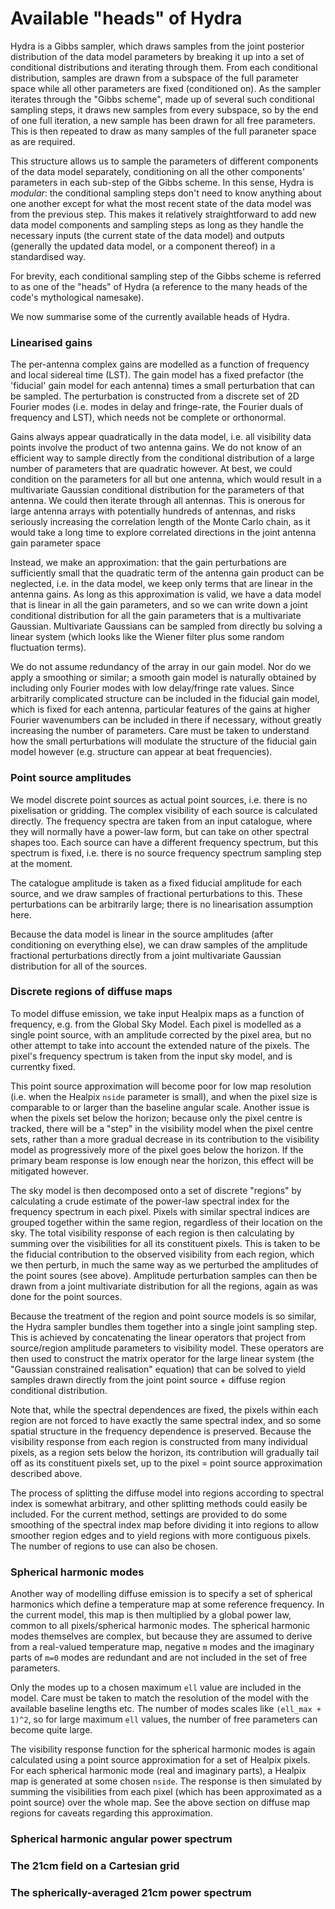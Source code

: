 # Available "heads" of Hydra
Hydra is a Gibbs sampler, which draws samples from the joint posterior distribution of the data model parameters by breaking it up into a set of conditional distributions and iterating through them. From each conditional distribution, samples are drawn from a subspace of the full parameter space while all other parameters are fixed (conditioned on). As the sampler iterates through the "Gibbs scheme", made up of several such conditional sampling steps, it draws new samples from every subspace, so by the end of one full iteration, a new sample has been drawn for all free parameters. This is then repeated to draw as many samples of the full paraneter space as are required.

This structure allows us to sample the parameters of different components of the data model separately, conditioning on all the other components' parameters in each sub-step of the Gibbs scheme. In this sense, Hydra is _modular_: the conditional sampling steps don't need to know anything about one another except for what the most recent state of the data model was from the previous step. This makes it relatively straightforward to add new data model components and sampling steps as long as they handle the necessary inputs (the current state of the data model) and outputs (generally the updated data model, or a component thereof) in a standardised way.

For brevity, each conditional sampling step of the Gibbs scheme is referred to as one of the "heads" of Hydra (a reference to the many heads of the code's mythological namesake).

We now summarise some of the currently available heads of Hydra.

### Linearised gains
The per-antenna complex gains are modelled as a function of frequency and local sidereal time (LST). The gain model has a fixed prefactor (the 'fiducial' gain model for each antenna) times a small perturbation that can be sampled. The perturbation is constructed from a discrete set of 2D Fourier modes (i.e. modes in delay and fringe-rate, the Fourier duals of frequency and LST), which needs not be complete or orthonormal.

Gains always appear quadratically in the data model, i.e. all visibility data points involve the product of two antenna gains. We do not know of an efficient way to sample directly from the conditional distribution of a large number of parameters that are quadratic however. At best, we could condition on the parameters for all but one antenna, which would result in a multivariate Gaussian conditional distribution for the parameters of that antenna. We could then iterate through all antennas. This is onerous for large antenna arrays with potentially hundreds of antennas, and risks seriously increasing the correlation length of the Monte Carlo chain, as it would take a long time to explore correlated directions in the joint antenna gain parameter space

Instead, we make an approximation: that the gain perturbations are sufficiently small that the quadratic term of the antenna gain product can be neglected, i.e. in the data model, we keep only terms that are linear in the antenna gains. As long as this approximation is valid, we have a data model that is linear in all the gain parameters, and so we can write down a joint conditional distribution for all the gain parameters that is a multivariate Gaussian. Multivariate Gaussians can be sampled from directly bu solving a linear system (which looks like the Wiener filter plus some random fluctuation terms).

We do not assume redundancy of the array in our gain model. Nor do we apply a smoothing or similar; a smooth gain model is naturally obtained by including only Fourier modes with low delay/fringe rate values. Since arbitrarily complicated structure can be included in the fiducial gain model, which is fixed for each antenna, particular features of the gains at higher Fourier wavenumbers can be included in there if necessary, without greatly increasing the number of parameters. Care must be taken to understand how the small perturbations will modulate the structure of the fiducial gain model however (e.g. structure can appear at beat frequencies).

### Point source amplitudes
We model discrete point sources as actual point sources, i.e. there is no pixelisation or gridding. The complex visibility of each source is calculated directly. The frequency spectra are taken from an input catalogue, where they will normally have a power-law form, but can take on other spectral shapes too. Each source can have a different frequency spectrum, but this spectrum is fixed, i.e. there is no source frequency spectrum sampling step at the moment.

The catalogue amplitude is taken as a fixed fiducial amplitude for each source, and we draw samples of fractional perturbations to this. These perturbations can be arbitrarily large; there is no linearisation assumption here.

Because the data model is linear in the source amplitudes (after conditioning on everything else), we can draw samples of the amplitude fractional perturbations directly from a joint multivariate Gaussian distribution for all of the sources.

### Discrete regions of diffuse maps
To model diffuse emission, we take input Healpix maps as a function of frequency, e.g. from the Global Sky Model. Each pixel is modelled as a single point source, with an amplitude corrected by the pixel area, but no other attempt to take into account the extended nature of the pixels. The pixel's frequency spectrum is taken from the input sky model, and is currentky fixed.

This point source approximation will become poor for low map resolution (i.e. when the Healpix `nside` parameter is small), and when the pixel size is comparable to or larger than the baseline angular scale. Another issue is when the pixels set below the horizon; because only the pixel centre is tracked, there will be a "step" in the visibility model when the pixel centre sets, rather than a more gradual decrease in its contribution to the visibility model as progressively more of the pixel goes below the horizon. If the primary beam response is low enough near the horizon, this effect will be mitigated however.

The sky model is then decomposed onto a set of discrete "regions" by calculating a crude estimate of the power-law spectral index for the frequency spectrum in each pixel. Pixels with similar spectral indices are grouped together within the same region, regardless of their location on the sky. The total visibility response of each region is then calculating by summing over the visibilities for all its constituent pixels. This is taken to be the fiducial contribution to the observed visibility from each region, which we then perturb, in much the same way as we perturbed the amplitudes of the point soures (see above). Amplitude perturbation samples can then be drawn from a joint multivariate distribution for all the regions, again as was done for the point sources.

Because the treatment of the region and point source models is so similar, the Hydra sampler bundles them together into a single joint sampling step. This is achieved by concatenating the linear operators that project from source/region amplitude parameters to visibility model. These operators are then used to construct the matrix operator for the large linear system (the "Gaussian constrained realisation" equation) that can be solved to yield samples drawn directly from the joint point source + diffuse region conditional distribution.

Note that, while the spectral dependences are fixed, the pixels within each region are not forced to have exactly the same spectral index, and so some spatial structure in the frequency dependence is preserved. Because the visibility response from each region is constructed from many individual pixels, as a region sets below the horizon, its contribution will gradually tail off as its constituent pixels set, up to the pixel = point source approximation described above.

The process of splitting the diffuse model into regions according to spectral index is somewhat arbitrary, and other splitting methods could easily be included. For the current method, settings are provided to do some smoothing of the spectral index map before dividing it into regions to allow smoother region edges and to yield regions with more contiguous pixels. The number of regions to use can also be chosen.

### Spherical harmonic modes
Another way of modelling diffuse emission is to specify a set of spherical harmonics which define a temperature map at some reference frequency. In the current model, this map is then multiplied by a global power law, common to all pixels/spherical harmonic modes. The spherical harmonic modes themselves are complex, but because they are assumed to derive from a real-valued temperature map, negative `m` modes and the imaginary parts of `m=0` modes are redundant and are not included in the set of free parameters.

Only the modes up to a chosen maximum `ell` value are included in the model. Care must be taken to match the resolution of the model with the available baseline lengths etc. The number of modes scales like `(ell_max + 1)^2`, so for large maximum `ell` values, the number of free parameters can become quite large.

The visibility response function for the spherical harmonic modes is again calculated using a point source approximation for a set of Healpix pixels. For each spherical harmonic mode (real and imaginary parts), a Healpix map is generated at some chosen `nside`. The response is then simulated by summing the visibilities from each pixel (which has been approximated as a point source) over the whole map. See the above section on diffuse map regions for caveats regarding this approximation.

### Spherical harmonic angular power spectrum


### The 21cm field on a Cartesian grid


### The spherically-averaged 21cm power spectrum
